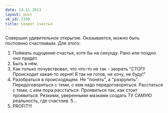 ```yaml
---
date: 14.11.2013
layout: post
vk_id: 2160
title: Секрет счастья
---
```


Совершил удивительное открытие. Оказывается, можно быть постоянно счастливым. Для этого:
1. Поймать ощущение счастья, хотя бы на секунду. Рано или поздно оно придёт.
2. Быть в нём.
3. Как только почувствовал, что что-то не так - заорать &quot;СТОП&#33; Происходит какая-то херня&#33; Я так не готов, не хочу, не буду&#33;&quot;
4. Разобраться в происходящем. Не &quot;понять&quot;, а &quot;разрулить&quot;. Передоговориться с теми, с кем надо передоговориться. Расстаться с теми, с кем пора расстаться. Проявиться так, как стоит проявиться. Резкими, уверенными мазками создать ТУ САМУЮ реальность, где счастлив.
5...
6. PROFIT&#33;&#33;&#33;
